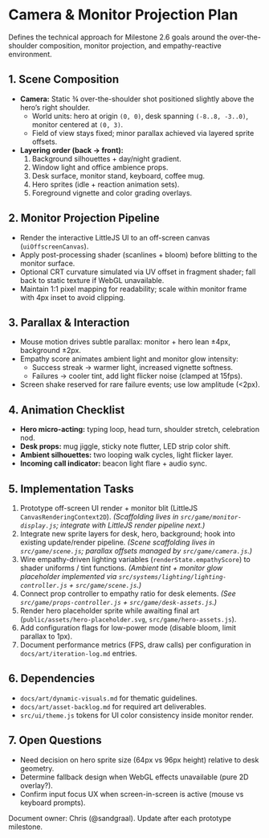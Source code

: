# Camera & Monitor Projection Plan

Defines the technical approach for Milestone 2.6 goals around the over-the-shoulder composition, monitor projection, and empathy-reactive environment.

## 1. Scene Composition
- **Camera:** Static ¾ over-the-shoulder shot positioned slightly above the hero’s right shoulder.
  - World units: hero at origin `(0, 0)`, desk spanning `(-8..8, -3..0)`, monitor centered at `(0, 3)`.
  - Field of view stays fixed; minor parallax achieved via layered sprite offsets.
- **Layering order (back → front):**
  1. Background silhouettes + day/night gradient.
  2. Window light and office ambience props.
  3. Desk surface, monitor stand, keyboard, coffee mug.
  4. Hero sprites (idle + reaction animation sets).
  5. Foreground vignette and color grading overlays.

## 2. Monitor Projection Pipeline
- Render the interactive LittleJS UI to an off-screen canvas (`uiOffscreenCanvas`).
- Apply post-processing shader (scanlines + bloom) before blitting to the monitor surface.
- Optional CRT curvature simulated via UV offset in fragment shader; fall back to static texture if WebGL unavailable.
- Maintain 1:1 pixel mapping for readability; scale within monitor frame with 4px inset to avoid clipping.

## 3. Parallax & Interaction
- Mouse motion drives subtle parallax: monitor + hero lean ±4px, background ±2px.
- Empathy score animates ambient light and monitor glow intensity:
  - Success streak → warmer light, increased vignette softness.
  - Failures → cooler tint, add light flicker noise (clamped at 15fps).
- Screen shake reserved for rare failure events; use low amplitude (<2px).

## 4. Animation Checklist
- **Hero micro-acting:** typing loop, head turn, shoulder stretch, celebration nod.
- **Desk props:** mug jiggle, sticky note flutter, LED strip color shift.
- **Ambient silhouettes:** two looping walk cycles, light flicker layer.
- **Incoming call indicator:** beacon light flare + audio sync.

## 5. Implementation Tasks
1. Prototype off-screen UI render + monitor blit (LittleJS `CanvasRenderingContext2D`). *(Scaffolding lives in `src/game/monitor-display.js`; integrate with LittleJS render pipeline next.)*
2. Integrate new sprite layers for desk, hero, background; hook into existing update/render pipeline. *(Scene scaffolding lives in `src/game/scene.js`; parallax offsets managed by `src/game/camera.js`.)*
3. Wire empathy-driven lighting variables (`renderState.empathyScore`) to shader uniforms / tint functions. *(Ambient tint + monitor glow placeholder implemented via `src/systems/lighting/lighting-controller.js` + `src/game/scene.js`.)*
4. Connect prop controller to empathy ratio for desk elements. *(See `src/game/props-controller.js` + `src/game/desk-assets.js`.)*
5. Render hero placeholder sprite while awaiting final art (`public/assets/hero-placeholder.svg`, `src/game/hero-assets.js`).
4. Add configuration flags for low-power mode (disable bloom, limit parallax to 1px).
5. Document performance metrics (FPS, draw calls) per configuration in `docs/art/iteration-log.md` entries.

## 6. Dependencies
- `docs/art/dynamic-visuals.md` for thematic guidelines.
- `docs/art/asset-backlog.md` for required art deliverables.
- `src/ui/theme.js` tokens for UI color consistency inside monitor render.

## 7. Open Questions
- Need decision on hero sprite size (64px vs 96px height) relative to desk geometry.
- Determine fallback design when WebGL effects unavailable (pure 2D overlay?).
- Confirm input focus UX when screen-in-screen is active (mouse vs keyboard prompts).

Document owner: Chris (@sandgraal). Update after each prototype milestone.
